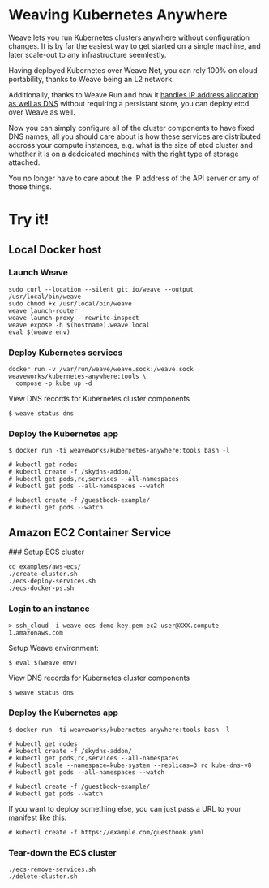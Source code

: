 # Weaving Kubernetes Anywhere

Weave lets you run Kubernetes clusters anywhere without configuration changes. It is by far the easiest way to get started on a single machine, and later scale-out to any infrastructure seemlestly.

Having deployed Kubernetes over Weave Net, you can rely 100% on cloud portability, thanks to Weave being an L2 network.

Additionally, thanks to Weave Run and how it [handles IP address allocation as well as DNS](http://weave.works/talks/crdt/slides.html#1) without requiring a persistant store, you can deploy etcd over Weave as well.

Now you can simply configure all of the cluster components to have fixed DNS names, all you should care about is how these services are distributed accross your compute instances, e.g. what is the size of etcd cluster and whether it is on a dedcicated machines with the right type of storage attached.

You no longer have to care about the IP address of the API server or any of those things.

# Try it!

## Local Docker host

### Launch Weave

```
sudo curl --location --silent git.io/weave --output /usr/local/bin/weave
sudo chmod +x /usr/local/bin/weave
weave launch-router
weave launch-proxy --rewrite-inspect
weave expose -h $(hostname).weave.local
eval $(weave env)
```

### Deploy Kubernetes services

```
docker run -v /var/run/weave/weave.sock:/weave.sock weaveworks/kubernetes-anywhere:tools \
  compose -p kube up -d
```

View DNS records for Kubernetes cluster components
```
$ weave status dns
```

### Deploy the Kubernetes app

```
$ docker run -ti weaveworks/kubernetes-anywhere:tools bash -l

# kubectl get nodes
# kubectl create -f /skydns-addon/
# kubectl get pods,rc,services --all-namespaces
# kubectl get pods --all-namespaces --watch

# kubectl create -f /guestbook-example/
# kubectl get pods --watch
```

## Amazon EC2 Container Service

### Setup ECS cluster
```
cd examples/aws-ecs/
./create-cluster.sh
./ecs-deploy-services.sh
./ecs-docker-ps.sh
```

### Login to an instance

```
> ssh_cloud -i weave-ecs-demo-key.pem ec2-user@XXX.compute-1.amazonaws.com
```

Setup Weave environment:
```
$ eval $(weave env)
```
View DNS records for Kubernetes cluster components
```
$ weave status dns
```

### Deploy the Kubernetes app

```
$ docker run -ti weaveworks/kubernetes-anywhere:tools bash -l

# kubectl get nodes
# kubectl create -f /skydns-addon/
# kubectl get pods,rc,services --all-namespaces
# kubectl scale --namespace=kube-system --replicas=3 rc kube-dns-v8
# kubectl get pods --all-namespaces --watch

# kubectl create -f /guestbook-example/
# kubectl get pods --watch
```

If you want to deploy something else, you can just pass a URL to your manifest like this:

```
# kubectl create -f https://example.com/guestbook.yaml
```

### Tear-down the ECS cluster

```
./ecs-remove-services.sh
./delete-cluster.sh
```
